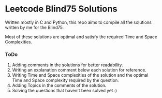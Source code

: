 # Leetcode Blind75 Solutions

Written mostly in C and Python, this repo aims to compile all the solutions written by me for the Blind75.

Most of these solutions are optimal and satisfy the required Time and Space Complexities.

### ToDo

1. Adding comments in the solutions for better readability.
2. Writing an explanation comment below each solution for reference.
3. Writing Time and Space complexities of the solution and the optimal Time and Space complexity required by the question.
4. Adding Topics in the comments of the solution.
5. Solving the questions that haven't been solved yet :)

